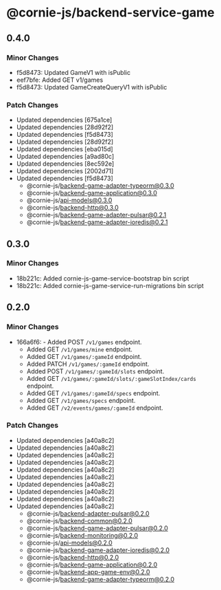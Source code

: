 # @cornie-js/backend-service-game

## 0.4.0

### Minor Changes

- f5d8473: Updated GameV1 with isPublic
- eef7bfe: Added GET v1/games
- f5d8473: Updated GameCreateQueryV1 with isPublic

### Patch Changes

- Updated dependencies [675a1ce]
- Updated dependencies [28d92f2]
- Updated dependencies [f5d8473]
- Updated dependencies [28d92f2]
- Updated dependencies [eba015d]
- Updated dependencies [a9ad80c]
- Updated dependencies [8ec592e]
- Updated dependencies [2002d71]
- Updated dependencies [f5d8473]
  - @cornie-js/backend-game-adapter-typeorm@0.3.0
  - @cornie-js/backend-game-application@0.3.0
  - @cornie-js/api-models@0.3.0
  - @cornie-js/backend-http@0.3.0
  - @cornie-js/backend-game-adapter-pulsar@0.2.1
  - @cornie-js/backend-game-adapter-ioredis@0.2.1

## 0.3.0

### Minor Changes

- 18b221c: Added cornie-js-game-service-bootstrap bin script
- 18b221c: Added cornie-js-game-service-run-migrations bin script

## 0.2.0

### Minor Changes

- 166a6f6: - Added POST `/v1/games` endpoint.
  - Added GET `/v1/games/mine` endpoint.
  - Added GET `/v1/games/:gameId` endpoint.
  - Added PATCH `/v1/games/:gameId` endpoint.
  - Added POST `/v1/games/:gameId/slots` endpoint.
  - Added GET `/v1/games/:gameId/slots/:gameSlotIndex/cards` endpoint.
  - Added GET `/v1/games/:gameId/specs` endpoint.
  - Added GET `/v1/games/specs` endpoint.
  - Added GET `/v2/events/games/:gameId` endpoint.

### Patch Changes

- Updated dependencies [a40a8c2]
- Updated dependencies [a40a8c2]
- Updated dependencies [a40a8c2]
- Updated dependencies [a40a8c2]
- Updated dependencies [a40a8c2]
- Updated dependencies [a40a8c2]
- Updated dependencies [a40a8c2]
- Updated dependencies [a40a8c2]
- Updated dependencies [a40a8c2]
- Updated dependencies [a40a8c2]
  - @cornie-js/backend-adapter-pulsar@0.2.0
  - @cornie-js/backend-common@0.2.0
  - @cornie-js/backend-game-adapter-pulsar@0.2.0
  - @cornie-js/backend-monitoring@0.2.0
  - @cornie-js/api-models@0.2.0
  - @cornie-js/backend-game-adapter-ioredis@0.2.0
  - @cornie-js/backend-http@0.2.0
  - @cornie-js/backend-game-application@0.2.0
  - @cornie-js/backend-app-game-env@0.2.0
  - @cornie-js/backend-game-adapter-typeorm@0.2.0
